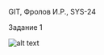 GIT, Фролов И.Р., SYS-24

Задание 1

![alt text](https://github.com/beast86m/netology_sys24/main/img1.png)
